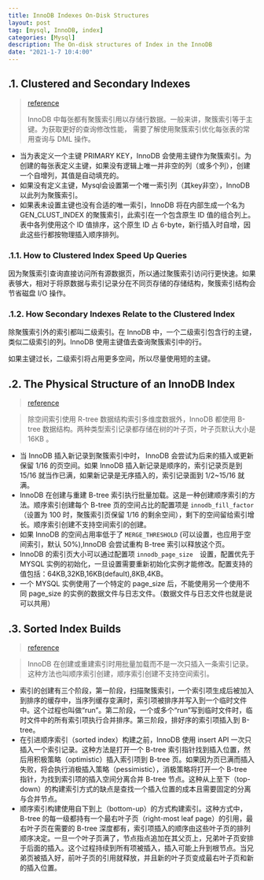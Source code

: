 ```yaml
---
title: InnoDB Indexes On-Disk Structures
layout: post
tag: [mysql, InnoDB, index]
categories: [Mysql]
description: The On-disk structures of Index in the InnoDB
date: "2021-1-7 10:4:00"
---
```


## .1. Clustered and Secondary Indexes

> [reference](https://dev.mysql.com/doc/refman/5.7/en/innodb-index-types.html)
>
> InnoDB 中每张都有聚簇索引用以存储行数据。一般来讲，聚簇索引等于主键。为获取更好的查询修改性能， 需要了解使用聚簇索引优化每张表的常用查询与 DML 操作。<!--more-->

- 当为表定义一个主键 PRIMARY KEY，InnoDB 会使用主键作为聚簇索引。为创建的每张表定义主键，如果没有逻辑上唯一并非空的列（或多个列），创建一个自增列，其值是自动填充的。
- 如果没有定义主键，Mysql会设置第一个唯一索引列（其key非空），InnoDB 以此列为聚簇索引。
- 如果表未设置主键也没有合适的唯一索引，InnoDB 将在内部生成一个名为 GEN_CLUST_INDEX 的聚簇索引，此索引在一个包含原生 ID 值的组合列上。表中各列使用这个 ID 值排序，这个原生 ID 占 6-byte，新行插入时自增，因此这些行都按物理插入顺序排列。

### .1.1. How to Clustered Index Speed Up Queries

因为聚簇索引查询直接访问所有源数据页，所以通过聚簇索引访问行更快速。如果表够大，相对于将原数据与索引记录分在不同页存储的存储结构，聚簇索引结构会节省磁盘 I/O 操作。

### .1.2. How Secondary Indexes Relate to the Clustered Index

除聚簇索引外的索引都叫二级索引。在 InnoDB 中，一个二级索引包含行的主键，类似二级索引的列。InnoDB 使用主键值去查询聚簇索引中的行。

如果主键过长，二级索引将占用更多空间，所以尽量使用短的主键。

## .2. The Physical Structure of an InnoDB Index

> [reference](https://dev.mysql.com/doc/refman/5.7/en/innodb-physical-structure.html)

> 除空间索引使用 R-tree 数据结构索引多维度数据外，InnoDB 都使用 B-tree 数据结构。两种类型索引记录都存储在树的叶子页，叶子页默认大小是 16KB 。

- 当 InnoDB 插入新记录到聚簇索引中时， InnoDB 会尝试为后来的插入或更新保留 1/16 的页空间。如果 InnoDB 插入新记录是顺序的，索引记录页是到 15/16 就当作已满，如果新记录是无序插入的，索引记录面到 1/2~15/16 就满。
- InnoDB 在创建与重建 B-tree 索引执行批量加载。这是一种创建顺序索引的方法。顺序索引创建每个 B-tree 页的空间占比的配置项是 `innodb_fill_factor` （设置为 100 时，聚簇索引页保留 1/16 的剩余空间），剩下的空间留给索引增长。顺序索引创建不支持空间索引的创建。
- 如果 InnoDB 的空间占用率低于了 `MERGE_THRESHOLD` (可以设置，也应用于空间索引，默认 50%),InnoDB 会尝试重构 B-tree 索引以释放这个页。
- InnoDB 的索引页大小可以通过配置项 `innodb_page_size`　设置，配置优先于 MYSQL 实例的初始化，一旦设置需要重新初始化实例才能修改。配置支持的值包括：64KB,32KB,16KB(default),8KB,4KB。
- 一个 MYSQL 实例使用了一个特定的 page_size 后，不能使用另一个使用不同 page_size 的实例的数据文件与日志文件。（数据文件与日志文件也就是说可以共用）

## .3. Sorted Index Builds

> [reference](https://dev.mysql.com/doc/refman/5.7/en/sorted-index-builds.html)

> InnoDB 在创建或重建索引时用批量加载而不是一次只插入一条索引记录。这种方法也叫顺序索引创建，顺序索引创建不支持空间索引。

- 索引的创建有三个阶段，第一阶段，扫描聚簇索引，一个索引项生成后被加入到排序的缓存中，当序列缓存变满时，索引项被排序并写入到一个临时文件中。这个过程也叫做“run”。第二阶段，一个或多个“run”写到临时文件时，临时文件中的所有索引项执行合并排序。第三阶段，排好序的索引项插入到 B-tree。
- 在引进顺序索引（sorted index）构建之前，InnoDB 使用 insert API 一次只插入一个索引记录。这种方法是打开一个 B-tree 索引指针找到插入位置，然后用积极策略（optimistic）插入索引项到 B-tree 页。如果因为页已满而插入失败，将会执行消极插入策略（pessimistic），消极策略将打开一个 B-tree 指针，为找到索引项的插入空间分离合并 B-tree 节点。这种从上至下（top-down）的构建索引方式的缺点是查找一个插入位置的成本且需要固定的分离与合并节点。
- 顺序索引构建使用自下到上（bottom-up）的方式构建索引。这种方式中， B-tree 的每一级都持有一个最右叶子页（right-most leaf page）的引用，最右叶子页在需要的 B-tree 深度都有，索引项插入的顺序由这些叶子页的排列顺序决定。一旦一个叶子页满了，节点指点追加在其父页上，兄弟叶子页安排于后面的插入。这个过程持续到所有项被插入，插入可能上升到根节点。当兄弟页被插入好，前叶子页的引用就释放，并且新的叶子页变成最右叶子页和新的插入位置。
